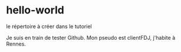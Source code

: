 # hello-world
le répertoire à créer dans le tutoriel

Je suis en train de tester Github.
Mon pseudo est clientFDJ, j'habite à Rennes.

